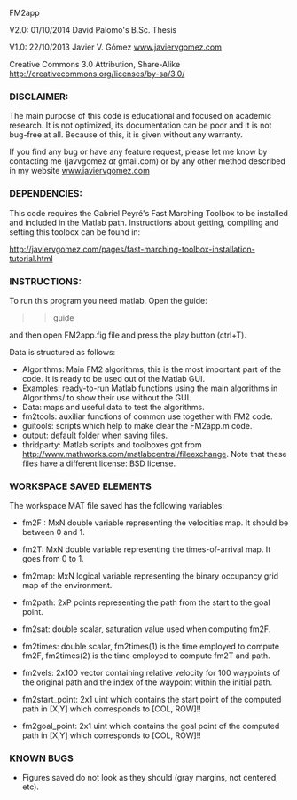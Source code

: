 FM2app 

V2.0: 01/10/2014
David Palomo's B.Sc. Thesis

V1.0: 22/10/2013
Javier V. Gómez
www.javiervgomez.com

Creative Commons 3.0 Attribution, Share-Alike
http://creativecommons.org/licenses/by-sa/3.0/


### DISCLAIMER:
The main purpose of this code is educational and focused on academic research. It is not optimized, its documentation can be poor and it is not bug-free at all. Because of this, it is given without any warranty.

If you find any bug or have any feature request, please let me know by contacting me (javvgomez _at_ gmail.com) or by any other method 
described in my website www.javiervgomez.com


### DEPENDENCIES:
This code requires the Gabriel Peyré's Fast Marching Toolbox to be installed and included in the Matlab path. Instructions about getting,
compiling and setting this toolbox can be found in:

http://javiervgomez.com/pages/fast-marching-toolbox-installation-tutorial.html


### INSTRUCTIONS:

To run this program you need matlab. Open the guide:

>> guide

and then open FM2app.fig file and press the play button (ctrl+T).


Data is structured as follows:
- Algorithms: Main FM2 algorithms, this is the most important part of the code. It is ready to be used out of the Matlab GUI.
- Examples: ready-to-run Matlab functions using the main algorithms in Algorithms/ to show their use without the GUI.
- Data: maps and useful data to test the algorithms.
- fm2tools: auxiliar functions of common use together with FM2 code.
- guitools: scripts which help to make clear the FM2app.m code.
- output: default folder when saving files.
- thridparty: Matlab scripts and toolboxes got from http://www.mathworks.com/matlabcentral/fileexchange. Note that these files have a different license: BSD license.

### WORKSPACE SAVED ELEMENTS
The workspace MAT file saved has the following variables:

- fm2F : MxN double variable representing the velocities map. It should be between 0 and 1.
- fm2T: MxN double variable representing the times-of-arrival map. It goes from 0 to 1.
- fm2map: MxN logical variable representing the binary occupancy grid map of the environment.
- fm2path: 2xP points representing the path from the start to the goal point.
- fm2sat: double scalar, saturation value used when computing fm2F.
- fm2times: double scalar, fm2times(1) is the time employed to compute fm2F,
			   fm2times(2) is the time employed to compute fm2T and path.

- fm2vels: 2x100 vector containing relative velocity for 100 waypoints of the original path and the index of the waypoint within the initial path.
- fm2start_point: 2x1 uint which contains the start point of the computed path in [X,Y] which corresponds to [COL, ROW]!!
- fm2goal_point: 2x1 uint which contains the goal point of the computed path in [X,Y] which corresponds to [COL, ROW]!!

###  KNOWN BUGS
- Figures saved do not look as they should (gray margins, not centered, etc).
